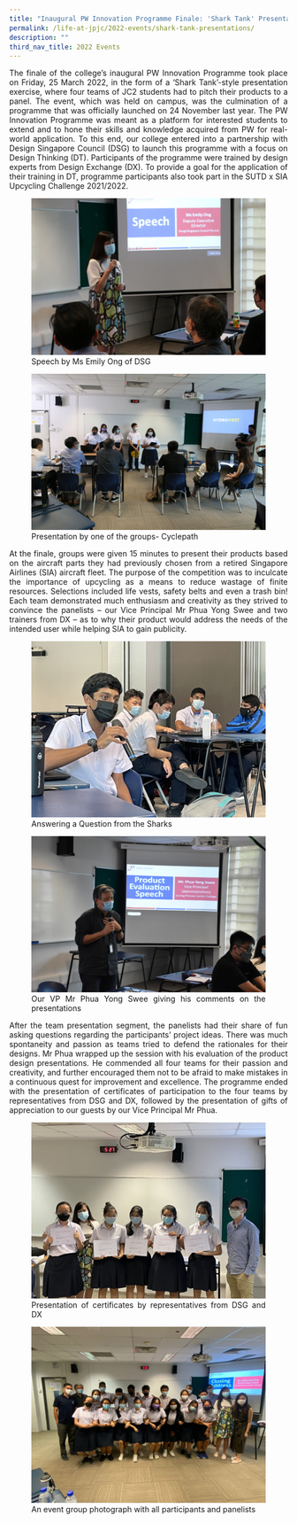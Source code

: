 ```yaml
---
title: "Inaugural PW Innovation Programme Finale: 'Shark Tank' Presentations"
permalink: /life-at-jpjc/2022-events/shark-tank-presentations/
description: ""
third_nav_title: 2022 Events
---
```

<div align=justify>

<p>
The finale of the college’s inaugural PW Innovation Programme took place on Friday, 25 March 2022, in the form of a ‘Shark Tank’-style presentation exercise, where four teams of JC2 students had to pitch their products to a panel. The event, which was held on campus, was the culmination of a programme that was officially launched on 24 November last year. The PW Innovation Programme was meant as a platform for interested students to extend and to hone their skills and knowledge acquired from PW for real-world application. To this end, our college entered into a partnership with Design Singapore Council (DSG) to launch this programme with a focus on Design Thinking (DT). Participants of the programme were trained by design experts from Design Exchange (DX). To provide a goal for the application of their training in DT, programme participants also took part in the SUTD x SIA Upcycling Challenge 2021/2022.</p>

<figure>
<img src="/images/shark%20tank%201.jpg">
<figcaption>Speech by Ms Emily Ong of DSG</figcaption>
</figure>

<figure>
<img src="/images/shark%20tank%202.jpg">
<figcaption>Presentation by one of the groups- Cyclepath</figcaption>
</figure>

<p>
At the finale, groups were given 15 minutes to present their products based on the aircraft parts they had previously chosen from a retired Singapore Airlines (SIA) aircraft fleet. The purpose of the competition was to inculcate the importance of upcycling as a means to reduce wastage of finite resources. Selections included life vests, safety belts and even a trash bin! Each team demonstrated much enthusiasm and creativity as they strived to convince the panelists – our Vice Principal Mr Phua Yong Swee and two trainers from DX – as to why their product would address the needs of the intended user while helping SIA to gain publicity.</p>

<figure>
<img src="/images/shark%20tank%203.jpg">
<figcaption>Answering a Question from the Sharks</figcaption>
</figure>

<figure>
<img src="/images/shark%20tank%204.jpg">
<figcaption>Our VP Mr Phua Yong Swee giving his comments on the presentations</figcaption>
</figure>

<p>
After the team presentation segment, the panelists had their share of fun asking questions regarding the participants’ project ideas. There was much spontaneity and passion as teams tried to defend the rationales for their designs. Mr Phua wrapped up the session with his evaluation of the product design presentations. He commended all four teams for their passion and creativity, and further encouraged them not to be afraid to make mistakes in a continuous quest for improvement and excellence. The programme ended with the presentation of certificates of participation to the four teams by representatives from DSG and DX, followed by the presentation of gifts of appreciation to our guests by our Vice Principal Mr Phua.</p>

<figure>
<img src="/images/shark%20tank%205.jpg">
<figcaption>Presentation of certificates by representatives from DSG and DX</figcaption>
</figure>

<figure>
<img src="/images/shark%20tank%206.jpg">
<figcaption>An event group photograph with all participants and panelists</figcaption>
</figure>